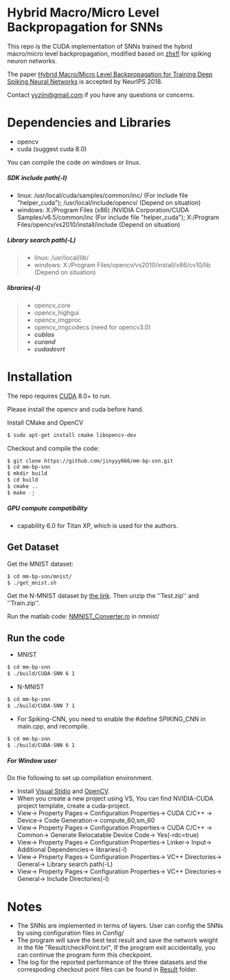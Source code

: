 # Hybrid Macro/Micro Level Backpropagation for SNNs
This repo is the CUDA implementation of SNNs trained the hybrid macro/micro level backpropagation, modified based on <a href="https://github.com/zhxfl/CUDA-CNN">zhxfl</a> for spiking neuron networks.

The paper <a href="http://papers.nips.cc/paper/7932-hybrid-macromicro-level-backpropagation-for-training-deep-spiking-neural-networks">Hybrid Macro/Micro Level Backpropagation for Training Deep Spiking Neural Networks</a> is accepted by NeurIPS 2018.

Contact <yyzjin@gmail.com> if you have any questions or concerns.

# Dependencies and Libraries
* opencv
* cuda (suggest cuda 8.0)

You can compile the code on windows or linux.   
##### SDK include path(-I)   
* linux: /usr/local/cuda/samples/common/inc/ (For include file "helper_cuda"); /usr/local/include/opencv/ (Depend on situation)        
* windows: X:/Program Files (x86) /NVIDIA Corporation/CUDA Samples/v6.5/common/inc (For include file "helper_cuda"); X:/Program Files/opencv/vs2010/install/include (Depend on situation)

##### Library search path(-L)   
>* linux: /usr/local/lib/   
>* windows: X:/Program Files/opencv/vs2010/install/x86/cv10/lib (Depend on situation)    
>
##### libraries(-l)      
>* opencv_core   
>* opencv_highgui   
>* opencv_imgproc   
>* opencv_imgcodecs (need for opencv3.0)   
>* ***cublas***   
>* ***curand***   
>* ***cudadevrt***  

# Installation

The repo requires [CUDA](https://developer.nvidia.com/cuda-toolkit-archive) 8.0+ to run.

Please install the opencv and cuda before hand.

Install CMake and OpenCV
```sh
$ sudo apt-get install cmake libopencv-dev 
```

Checkout and compile the code:
```sh
$ git clone https://github.com/jinyyy666/mm-bp-snn.git
$ cd mm-bp-snn
$ mkdir build
$ cd build
$ cmake ..
$ make -j
```
##### GPU compute compatibility
* capability 6.0 for Titan XP, which is used for the authors. 


## Get Dataset
Get the MNIST dataset:
```sh
$ cd mm-bp-snn/mnist/
$ ./get_mnist.sh
```
Get the N-MNIST dataset by [the link](http://www.garrickorchard.com/datasets/n-mnist). Then unzip the ''Test.zip'' and ''Train.zip''. 

Run the matlab code: [NMNIST_Converter.m](https://github.com/jinyyy666/mm-bp-snn/tree/master/nmnist) in nmnist/

## Run the code 
* MNIST 
```sh
$ cd mm-bp-snn
$ ./build/CUDA-SNN 6 1
```
* N-MNIST 
```sh
$ cd mm-bp-snn
$ ./build/CUDA-SNN 7 1
```
* For Spiking-CNN, you need to enable the #define SPIKING_CNN in main.cpp, and recompile.
```sh
$ cd mm-bp-snn
$ ./build/CUDA-SNN 6 1
```

##### For Window user
Do the following to set up compilation environment.
* Install [Visual Stidio](https://www.visualstudio.com/downloads/) and [OpenCV](https://opencv.org/releases.html).
* When you create a new project using VS, You can find NVIDIA-CUDA project template, create a cuda-project.
* View-> Property Pages-> Configuration Properties-> CUDA C/C++ -> Device-> Code Generation-> compute_60,sm_60   
* View-> Property Pages-> Configuration Properties-> CUDA C/C++ -> Common-> Generate Relocatable Device Code-> Yes(-rdc=true) 
* View-> Property Pages-> Configuration Properties-> Linker-> Input-> Additional Dependencies-> libraries(-l)   
* View-> Property Pages-> Configuration Properties-> VC++ Directories-> General-> Library search path(-L)  
* View-> Property Pages-> Configuration Properties-> VC++ Directories-> General-> Include Directories(-I)  

# Notes
* The SNNs are implemented in terms of layers. User can config the SNNs by using configuration files in Config/
* The program will save the best test result and save the network weight in the file "Result/checkPoint.txt", If the program exit accidentally, you can continue the program form this checkpoint.
* The log for the reported performance of the three datasets and the correspoding checkout point files can be found in [Result](https://github.com/jinyyy666/mm-bp-snn/tree/master/Result) folder.
